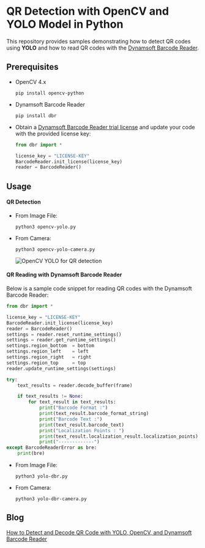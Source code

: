 # QR Detection with OpenCV and YOLO Model in Python
This repository provides samples demonstrating how to detect QR codes using **YOLO** and how to read QR codes with the [Dynamsoft Barcode Reader](https://www.dynamsoft.com/barcode-reader/overview/).

## Prerequisites
- OpenCV 4.x
    
    ```
    pip install opencv-python
    ```

- Dynamsoft Barcode Reader

    ```
    pip install dbr
    ```
- Obtain a [Dynamsoft Barcode Reader trial license](https://www.dynamsoft.com/customer/license/trialLicense?product=dbr) and update your code with the provided license key:
    
    ```python
    from dbr import *

    license_key = "LICENSE-KEY"
    BarcodeReader.init_license(license_key)
    reader = BarcodeReader()
    ```
    

## Usage

#### QR Detection

- From Image File:

    ```
    python3 opencv-yolo.py
    ```

- From Camera:

    ```
    python3 opencv-yolo-camera.py
    ```

    ![OpenCV YOLO for QR detection](https://www.dynamsoft.com/codepool/img/2020/11/opencv-dnn-yolo3-qr-detection.gif)

#### QR Reading with Dynamsoft Barcode Reader

Below is a sample code snippet for reading QR codes with the Dynamsoft Barcode Reader:

```py
from dbr import *

license_key = "LICENSE-KEY"
BarcodeReader.init_license(license_key)
reader = BarcodeReader()
settings = reader.reset_runtime_settings() 
settings = reader.get_runtime_settings()
settings.region_bottom  = bottom
settings.region_left    = left
settings.region_right   = right
settings.region_top     = top
reader.update_runtime_settings(settings)

try:
    text_results = reader.decode_buffer(frame)

    if text_results != None:
        for text_result in text_results:
            print("Barcode Format :")
            print(text_result.barcode_format_string)
            print("Barcode Text :")
            print(text_result.barcode_text)
            print("Localization Points : ")
            print(text_result.localization_result.localization_points)
            print("-------------")
except BarcodeReaderError as bre:
    print(bre)
```

- From Image File:

    ```
    python3 yolo-dbr.py
    ```

- From Camera:

    ```
    python3 yolo-dbr-camera.py
    ```

## Blog
[How to Detect and Decode QR Code with YOLO, OpenCV, and Dynamsoft Barcode Reader](https://www.dynamsoft.com/codepool/qr-code-detect-decode-yolo-opencv.html)